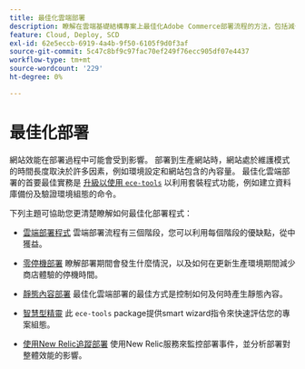 ```yaml
---
title: 最佳化雲端部署
description: 瞭解在雲端基礎結構專案上最佳化Adobe Commerce部署流程的方法，包括減少停機時間、靜態內容部署、情境式部署和智慧型精靈。
feature: Cloud, Deploy, SCD
exl-id: 62e5eccb-6919-4a4b-9f50-6105f9d0f3af
source-git-commit: 5c47c8bf9c97fac70ef249f76ecc905df07e4437
workflow-type: tm+mt
source-wordcount: '229'
ht-degree: 0%

---
```


# 最佳化部署

網站效能在部署過程中可能會受到影響。 部署到生產網站時，網站處於維護模式的時間長度取決於許多因素，例如環境設定和網站包含的內容量。 最佳化雲端部署的首要最佳實務是 [升級以使用 `ece-tools`](../dev-tools/install-package.md) 以利用套裝程式功能，例如建立資料庫備份及驗證環境組態的命令。

下列主題可協助您更清楚瞭解如何最佳化部署程式：

- [雲端部署程式](process.md)
雲端部署流程有三個階段，您可以利用每個階段的優缺點，從中獲益。

- [零停機部署](reduce-downtime.md)
瞭解部署期間會發生什麼情況，以及如何在更新生產環境期間減少商店體驗的停機時間。

- [靜態內容部署](static-content.md)
最佳化雲端部署的最佳方式是控制如何及何時產生靜態內容。

- [智慧型精靈](smart-wizards.md)
此 `ece-tools` package提供smart wizard指令來快速評估您的專案組態。

- [使用New Relic追蹤部署](../monitor/track-deployments.md)
使用New Relic服務來監控部署事件，並分析部署對整體效能的影響。
